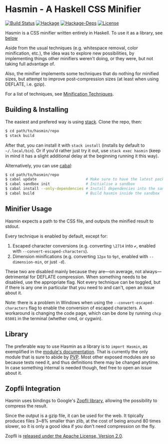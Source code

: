 Hasmin - A Haskell CSS Minifier
====
[![Build Status](https://travis-ci.org/contivero/hasmin.svg?branch=master)](https://travis-ci.org/contivero/hasmin)
[![Hackage](https://img.shields.io/hackage/v/hasmin.svg?style=flat)](http://hackage.haskell.org/package/hasmin)
[![Hackage-Deps](https://img.shields.io/hackage-deps/v/hasmin.svg?style=flat)](http://packdeps.haskellers.com/specific?package=hasmin)
[![License](https://img.shields.io/badge/License-BSD%203--Clause-blue.svg)](https://opensource.org/licenses/BSD-3-Clause)

Hasmin is a CSS minifier written entirely in Haskell. To use it as a library,
see [below](https://github.com/contivero/hasmin#library)

Aside from the usual techniques (e.g. whitespace removal, color minification,
etc.), the idea was to explore new possibilities, by implementing things
other minifiers weren't doing, or they were, but not taking full advantage of.

Also, the minifier implements some techniques that do nothing for minified
sizes, but attempt to improve post-compression sizes (at least when using
DEFLATE, i.e. gzip).

For a list of techniques, see [Minification Techniques](https://github.com/contivero/hasmin/wiki/Minification-Techniques).

## Building & Installing
The easiest and prefered way is using
[stack](https://docs.haskellstack.org/en/stable/README/). Clone the repo, then:
```sh
$ cd path/to/hasmin/repo
$ stack build
```
After that, you can install it with `stack install` (installs by default to `~/.local/bin`).
Or if you'd rather just try it out, use `stack exec hasmin` (keep in mind it has
a slight additional delay at the beginning running it this way).

Alternatively, you can use [cabal](https://www.haskell.org/cabal/):
```sh
$ cd path/to/hasmin/repo
$ cabal update                      # Make sure to have the latest package list
$ cabal sandbox init                # Initialise a sandbox
$ cabal install --only-dependencies # Install dependencies into the sandbox
$ cabal build                       # Build hasmin inside the sandbox
```

## Minifier Usage
Hasmin expects a path to the CSS file, and outputs the minified result to
stdout.

Every technique is enabled by default, except for:
 1. Escaped character conversions (e.g. converting `\2714` into `✔`, enabled with `--convert-escaped-characters`).
 2. Dimension minifications (e.g. converting `12px` to `9pt`, enabled with `--dimension-min`, or just `-d`).

These two are disabled mainly because they are—on average, not
always—detrimental for DEFLATE compression. When something needs to be
disabled, use the appropriate flag. Not every technique can be toggled, but if
there is any one in particular that you need to and can't, open an issue about
it.

Note: there is a problem in Windows when using the
`--convert-escaped-characters` flag to enable the conversion of escaped
characters. A workaround is changing the code page, which can be done by running
`chcp 65001` in the terminal (whether cmd, or cygwin).

## Library
The preferable way to use Hasmin as a library is to `import Hasmin`, as
exemplified in the [module's documentation](https://hackage.haskell.org/package/hasmin/docs/Hasmin.html).
That is currently the only module that is sure to abide by
[PVP](https://pvp.haskell.org/). Most other exposed modules are so because tests
need it, and thus definitions there may be changed anytime. In case something
internal is needed though, feel free to open an issue about it.

## Zopfli Integration
Hasmin uses bindings to Google's
[Zopfli library](https://en.wikipedia.org/wiki/Zopfli), allowing the
possibility to compress the result.

Since the output is a gzip file, it can be used for the web. It tipically
produces files 3~8% smaller than zlib, at the cost of being around 80 times
slower, so it is only a good idea if you don't need compression on the fly.


Zopfli is [released under the Apache License, Version 2.0](https://github.com/google/zopfli/blob/master/COPYING).
